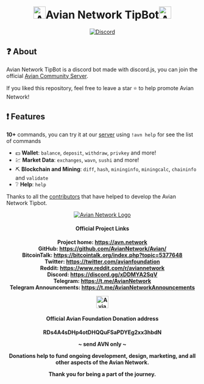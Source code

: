 <h1 align="center"><a href="https://avn.network/"><img alt="Avian Network Logo" src="https://explorer-us.avn.network/images/avian_256x256x32.png" height="32"></a>Avian Network TipBot<a href="https://avn.network/"><img alt="Avian Network Logo" src="https://explorer-us.avn.network/images/avian_256x256x32.png" height="32"></a></h1>
<p align ="center">
    <a href="https://discord.gg/xZd8xwVhVS">
        <img alt="Discord" src="https://img.shields.io/discord/904209882947932160.svg?label=&logo=discord&style=for-the-badge&logoColor=ffffff&color=7389D8&labelColor=6A7EC2"/>
    </a>
</p>

## ❓ About

Avian Network TipBot is a discord bot made with discord.js, you can join the official [Avian Community Server](https://discord.gg/xZd8xwVhVS).

If you liked this repository, feel free to leave a star ⭐ to help promote Avian Network!

## ❗ Features

**10+** commands, you can try it at our [server](https://discord.gg/xZd8xwVhVS) using `!avn help` for see the list of commands

*   :dollar:  **Wallet**: `balance`, `deposit`, `withdraw`, `privkey` and more! 
*   :chart:  **Market Data**: `exchanges`, `wavn`, `sushi` and more!
*   :pick:  **Blockchain and Mining**: `diff`, `hash`, `mininginfo`, `miningcalc`, `chaininfo` and `validate ` 
*   ❔  **Help**: `help`

Thanks to all the [contributors](https://github.com/AvianNetwork/tipbot/graphs/contributors) that have helped to develop the Avian Network Tipbot.

<div align="center" style="text-align:center;margin: 0 auto"><a target="_blank" rel="noopener" href="https://avn.network/"><img alt="Avian Network Logo" src="https://explorer-us.avn.network/images/avian_256x256x32.png"></a></div>
<div align="center" style="text-align:center;margin: 0 auto">
    <p align="center" style="text-align:center;margin: 0 auto;"><h4>Official Project Links</h4></p>
    <p align="center" style="text-align:center;margin: 0 auto;"><strong>Project home:&nbsp;<a target="_blank" rel="noopener" href="https://avn.network">https://avn.network</strong></a></p>
    <p align="center" style="text-align:center;margin: 0 auto;"><strong>GitHub:&nbsp;<a target="_blank"  rel="noopener" href="https://github.com/AvianNetwork/Avian/">https://github.com/AvianNetwork/Avian/</strong></a></p>
    <p align="center" style="text-align:center;margin: 0 auto;"><strong>BitcoinTalk:&nbsp;<a target="_blank" rel="noopener" href="https://bitcointalk.org/index.php?topic=5377648">https://bitcointalk.org/index.php?topic=5377648</strong></a></p>
    <p align="center" style="text-align:center;margin: 0 auto;"><strong>Twitter:&nbsp;<a target="_blank" rel="noopener" href="https://twitter.com/avianfoundation">https://twitter.com/avianfoundation</strong></a></p>
    <p align="center" style="text-align:center;margin: 0 auto;"><strong>Reddit:&nbsp;<a target="_blank" rel="noopener" href="https://www.reddit.com/r/aviannetwork">https://www.reddit.com/r/aviannetwork</strong></a></p>
    <p align="center" style="text-align:center;margin: 0 auto;"><strong>Discord:&nbsp;<a target="_blank" rel="noopener" href="https://discord.gg/xDDMYA2SqV">https://discord.gg/xDDMYA2SqV<a></p>
    <p align="center" style="text-align:center;margin: 0 auto;"><strong>Telegram:&nbsp;<a target="_blank" rel="noopener" href="https://t.me/AvianNetwork">https://t.me/AvianNetwork<a></p>
    <p align="center" style="text-align:center;margin: 0 auto;"><strong>Telegram Announcements:&nbsp;<a target="_blank" rel="noopener" href="https://t.me/AvianNetworkAnnouncements">https://t.me/AvianNetworkAnnouncements<a></p>
    <p align="center"><a href="https://avn.network/"><a href="https://avn.network/"><img alt="Avian Network Logo" src="https://explorer-us.avn.network/images/avian_256x256x32.png" height="32"></a></p>
        <p align="center"><h4>Official Avian Foundation Donation address</h4></p>
    <p align="center">RDs4A4sDHp4otDHQQuFSaPDYEg2xx3hbdN</p>
        <p align="center">~ send AVN only ~</p>
    <p align="center">Donations help to fund ongoing development, design, marketing, and all other aspects of the Avian Network.</p>
    <p align="center">Thank you for being a part of the journey.</p>

</div>
